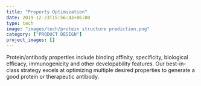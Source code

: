 ```yaml
---
title: "Property Optimization"
date: 2019-12-23T15:56:43+06:00
type: tech
image: "images/tech/protein structure prediction.png"
category: ["PRODUCT DESIGN"]
project_images: []
---
```


Protein/antibody properties include binding affinity, specificity, biological efficacy, immunogenicity and other developability features. Our best-in-class strategy excels at optimizing multiple desired properties to generate a good protein or therapeutic antibody.
